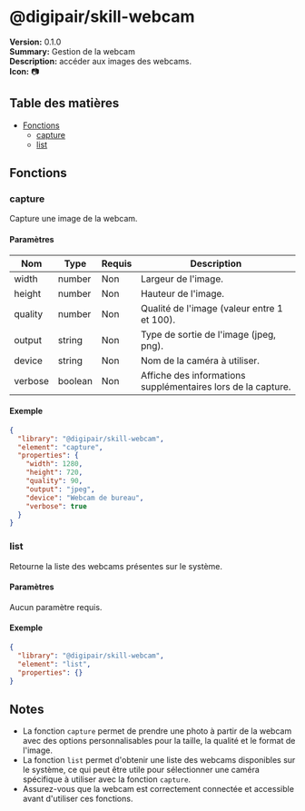 # @digipair/skill-webcam

**Version:** 0.1.0  
**Summary:** Gestion de la webcam  
**Description:** accéder aux images des webcams.  
**Icon:** 📷

## Table des matières

- [Fonctions](#fonctions)
  - [capture](#capture)
  - [list](#list)

## Fonctions

### capture

Capture une image de la webcam.

#### Paramètres

| Nom     | Type    | Requis | Description                                                  |
| ------- | ------- | ------ | ------------------------------------------------------------ |
| width   | number  | Non    | Largeur de l'image.                                          |
| height  | number  | Non    | Hauteur de l'image.                                          |
| quality | number  | Non    | Qualité de l'image (valeur entre 1 et 100).                  |
| output  | string  | Non    | Type de sortie de l'image (jpeg, png).                       |
| device  | string  | Non    | Nom de la caméra à utiliser.                                 |
| verbose | boolean | Non    | Affiche des informations supplémentaires lors de la capture. |

#### Exemple

```json
{
  "library": "@digipair/skill-webcam",
  "element": "capture",
  "properties": {
    "width": 1280,
    "height": 720,
    "quality": 90,
    "output": "jpeg",
    "device": "Webcam de bureau",
    "verbose": true
  }
}
```

### list

Retourne la liste des webcams présentes sur le système.

#### Paramètres

Aucun paramètre requis.

#### Exemple

```json
{
  "library": "@digipair/skill-webcam",
  "element": "list",
  "properties": {}
}
```

## Notes

- La fonction `capture` permet de prendre une photo à partir de la webcam avec des options personnalisables pour la taille, la qualité et le format de l'image.
- La fonction `list` permet d'obtenir une liste des webcams disponibles sur le système, ce qui peut être utile pour sélectionner une caméra spécifique à utiliser avec la fonction `capture`.
- Assurez-vous que la webcam est correctement connectée et accessible avant d'utiliser ces fonctions.
